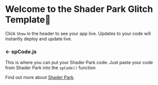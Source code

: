  Welcome to the Shader Park Glitch Template🎉
=================

Click `Show` in the header to see your app live. Updates to your code will instantly deploy and update live.

### ← spCode.js

This is where you can put your Shader Park code. 
Just paste your code from Shader Park into the `spCode()` function



Find out more about [Shader Park](https://shaderpark.netlify.com/).
